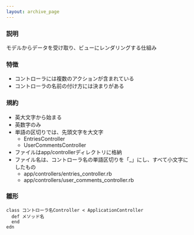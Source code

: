 ```yaml
---
layout: archive_page
---
```

### 説明
モデルからデータを受け取り、ビューにレンダリングする仕組み

### 特徴
* コントローラには複数のアクションが含まれている
* コントローラの名前の付け方には決まりがある

### 規約
* 英大文字から始まる
* 英数字のみ
* 単語の区切りでは、先頭文字を大文字
  * EntriesController
  * UserCommentsController
* ファイルはapp/controllerディレクトリに格納
* ファイル名は、コントローラ名の単語区切りを「_」にし、すべて小文字にしたもの
  * app/controllers/entries_controller.rb
  * app/controllers/user_comments_controller.rb

### 雛形
    class コントローラ名Controller < ApplicationController
      def メソッド名
      end
    edn